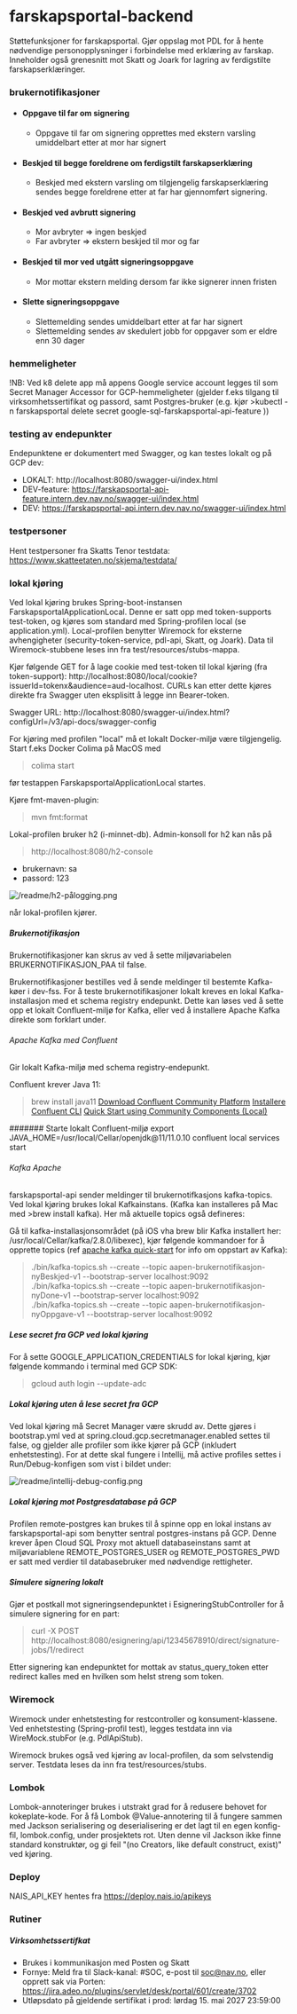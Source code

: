 # farskapsportal-backend

Støttefunksjoner for farskapsportal. Gjør oppslag mot PDL for å hente nødvendige personopplysninger i forbindelse med erklæring av farskap. Inneholder
også grenesnitt mot Skatt og Joark for lagring av ferdigstilte farskapserklæringer.

### brukernotifikasjoner

 - #### Oppgave til far om signering
   - Oppgave til far om signering opprettes med ekstern varsling umiddelbart etter at mor har signert

 - #### Beskjed til begge foreldrene om ferdigstilt farskapserklæring
   - Beskjed med ekstern varsling om tilgjengelig farskapserklæring sendes begge foreldrene etter at far har gjennomført signering.

 - #### Beskjed ved avbrutt signering
   - Mor avbryter => ingen beskjed
   - Far avbryter => ekstern beskjed til mor og far

 - #### Beskjed til mor ved utgått signeringsoppgave
   - Mor mottar ekstern melding dersom far ikke signerer innen fristen

 - #### Slette signeringsoppgave
   - Slettemelding sendes umiddelbart etter at far har signert 
   - Slettemelding sendes av skedulert jobb for oppgaver som er eldre enn 30 dager


### hemmeligheter

!NB: Ved k8 delete app må appens Google service account legges til som Secret Manager Accessor for GCP-hemmeligheter (gjelder f.eks tilgang til 
virksomhetssertifikat og passord, samt Postgres-bruker (e.g. kjør >kubectl -n farskapsportal delete secret google-sql-farskapsportal-api-feature ))

### testing av endepunkter

Endepunktene er dokumentert med Swagger, og kan testes lokalt og på GCP dev:

- LOKALT: http://localhost:8080/swagger-ui/index.html
- DEV-feature: https://farskapsportal-api-feature.intern.dev.nav.no/swagger-ui/index.html
- DEV: https://farskapsportal-api.intern.dev.nav.no/swagger-ui/index.html

### testpersoner
Hent testpersoner fra Skatts Tenor testdata: https://www.skatteetaten.no/skjema/testdata/

### lokal kjøring

Ved lokal kjøring brukes Spring-boot-instansen FarskapsportalApplicationLocal. Denne er satt opp med token-supports test-token, og kjøres som standard
med Spring-profilen local (se application.yml). Local-profilen benytter Wiremock for eksterne avhengigheter (security-token-service, pdl-api, Skatt,
og Joark). Data til Wiremock-stubbene leses inn fra test/resources/stubs-mappa.

Kjør følgende GET for å lage cookie med test-token til lokal kjøring (fra token-support): http://localhost:8080/local/cookie?issuerId=tokenx&audience=aud-localhost.
CURLs kan etter dette kjøres direkte fra Swagger uten eksplisitt å legge inn Bearer-token.

Swagger URL: http://localhost:8080/swagger-ui/index.html?configUrl=/v3/api-docs/swagger-config

For kjøring med profilen "local" må et lokalt Docker-miljø være tilgjengelig. Start f.eks Docker Colima på MacOS med

> colima start

før testappen FarskapsportalApplicationLocal startes.

Kjøre fmt-maven-plugin:
> mvn fmt:format

Lokal-profilen bruker h2 (i-minnet-db). Admin-konsoll for h2 kan nås på 

>http://localhost:8080/h2-console

 - brukernavn: sa
 - passord: 123

![/readme/h2-pålogging.png](/readme/h2-pålogging.png)


når lokal-profilen kjører.

##### Brukernotifikasjon

Brukernotifikasjoner kan skrus av ved å sette miljøvariabelen BRUKERNOTIFIKASJON_PAA til false.

Brukernotifikasjoner bestilles ved å sende meldinger til bestemte Kafka-køer i dev-fss. For å teste brukernotifikasjoner lokalt kreves en lokal 
Kafka-installasjon med et schema registry endepunkt. Dette kan løses ved å sette opp et lokalt Confluent-miljø for Kafka, eller ved å installere 
Apache Kafka direkte som forklart under. 

###### Apache Kafka med Confluent
Gir lokalt Kafka-miljø med schema registry-endepunkt.

Confluent krever Java 11:
> brew install java11
[Download Confluent Community Platform](https://www.confluent.io/get-started/?_ga=2.148999541.2109970909.1623416498-1289707982.1622814896&_gac=1.15004740.1623422632.Cj0KCQjwk4yGBhDQARIsACGfAeuAR4RBBG4Kla1Ix-I5DlHZSKFA3NvuJxoCUWyYimTVHsl2R_Ds7hgaAkomEALw_wcB#confluent-platform)
[Installere Confluent CLI](https://docs.confluent.io/confluent-cli/current/install.html)
[Quick Start using Community Components (Local)](https://docs.confluent.io/5.1.3/quickstart/cos-quickstart.html)

####### Starte lokalt Confluent-miljø
export JAVA_HOME=/usr/local/Cellar/openjdk@11/11.0.10
confluent local services start

###### Kafka Apache
farskapsportal-api sender meldinger til brukernotifkasjons kafka-topics. Ved lokal kjøring brukes lokal Kafkainstans. (Kafka kan installeres på Mac 
med >brew install kafka). Her må aktuelle topics også defineres:

Gå til kafka-installasjonsområdet (på iOS vha brew blir Kafka installert her: /usr/local/Cellar/kafka/2.8.0/libexec), kjør følgende kommandoer for å opprette topics 
(ref [apache kafka quick-start](https://kafka.apache.org/quickstart) for info om oppstart av Kafka):

>./bin/kafka-topics.sh --create --topic aapen-brukernotifikasjon-nyBeskjed-v1 --bootstrap-server localhost:9092 \
>./bin/kafka-topics.sh --create --topic aapen-brukernotifikasjon-nyDone-v1 --bootstrap-server localhost:9092 \
>./bin/kafka-topics.sh --create --topic aapen-brukernotifikasjon-nyOppgave-v1 --bootstrap-server localhost:9092

##### Lese secret fra GCP ved lokal kjøring

For å sette GOOGLE_APPLICATION_CREDENTIALS for lokal kjøring, kjør følgende kommando i terminal med GCP SDK:

>gcloud auth login --update-adc

##### Lokal kjøring uten å lese secret fra GCP
Ved lokal kjøring må Secret Manager være skrudd av. Dette gjøres i bootstrap.yml ved at spring.cloud.gcp.secretmanager.enabled settes til false, og
gjelder alle profiler som ikke kjører på GCP (inkludert enhetstesting). For at dette skal fungere i Intellij, må active profiles settes i
Run/Debug-konfigen som vist i bildet under:

![/readme/intellij-debug-config.png](/readme/intellij-debug-config.png)

##### Lokal kjøring mot Postgresdatabase på GCP
Profilen remote-postgres kan brukes til å spinne opp en lokal instans av farskapsportal-api som benytter sentral postgres-instans på GCP. Denne krever 
åpen Cloud SQL Proxy mot aktuell databaseinstans samt at miljøvariablene REMOTE_POSTGRES_USER og REMOTE_POSTGRES_PWD er satt med verdier til databasebruker 
med nødvendige rettigheter.

##### Simulere signering lokalt

Gjør et postkall mot signeringsendepunktet i EsigneringStubController for å simulere signering for en part:
 >curl -X POST http://localhost:8080/esignering/api/12345678910/direct/signature-jobs/1/redirect

Etter signering kan endepunktet for mottak av status_query_token etter redirect kalles med en hvilken som helst streng som token.

### Wiremock

Wiremock under enhetstesting for restcontroller og konsument-klassene. Ved enhetstesting (Spring-profil test), legges testdata inn via
WireMock.stubFor (e.g. PdlApiStub).

Wiremock brukes også ved kjøring av local-profilen, da som selvstendig server. Testdata leses da inn fra test/resources/stubs.

### Lombok

Lombok-annoteringer brukes i utstrakt grad for å redusere behovet for kokeplate-kode. For å få Lombok @Value-annotering til å fungere sammen med
Jackson serialisering og deserialisering er det lagt til en egen konfig-fil, lombok.config, under prosjektets rot. Uten denne vil Jackson ikke finne
standard konstruktør, og gi feil "(no Creators, like default construct, exist)" ved kjøring. 
 
### Deploy
NAIS_API_KEY hentes fra https://deploy.nais.io/apikeys

### Rutiner

##### Virksomhetssertifkat
 - Brukes i kommunikasjon med Posten og Skatt
 - Fornye: Meld fra til Slack-kanal: #SOC, e-post til soc@nav.no, eller opprett sak via Porten: https://jira.adeo.no/plugins/servlet/desk/portal/601/create/3702
 - Utløpsdato på gjeldende sertifikat i prod: lørdag 15. mai 2027 23:59:00



